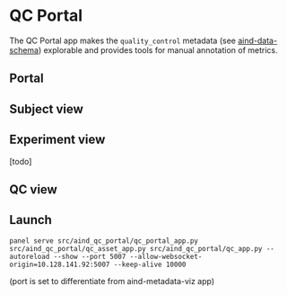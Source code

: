 # QC Portal

The QC Portal app makes the `quality_control` metadata (see [aind-data-schema](https://github.com/allenNeuralDynamics/aind-data-schema)) explorable and provides tools for manual annotation of metrics.

## Portal

## Subject view

## Experiment view

[todo]

## QC view

## Launch

```
panel serve src/aind_qc_portal/qc_portal_app.py src/aind_qc_portal/qc_asset_app.py src/aind_qc_portal/qc_app.py --autoreload --show --port 5007 --allow-websocket-origin=10.128.141.92:5007 --keep-alive 10000
```

(port is set to differentiate from aind-metadata-viz app)
